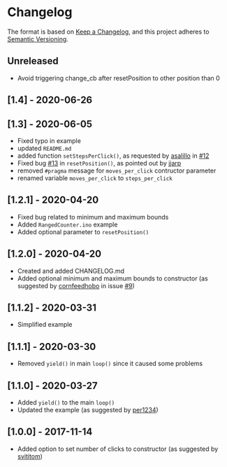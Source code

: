 # Changelog

The format is based on [Keep a Changelog](https://keepachangelog.com/en/1.0.0/),
and this project adheres to [Semantic Versioning](https://semver.org/spec/v2.0.0.html).

## Unreleased
- Avoid triggering change_cb after resetPosition to other position than 0

## [1.4] - 2020-06-26

## [1.3] - 2020-06-05
- Fixed typo in example
- updated ```README.md```
- added function ```setStepsPerClick()```, as requested by [asalillo](https://github.com/lasalillo) in [#12](https://github.com/LennartHennigs/ESPRotary/issues/12)
- Fixed bug [#13](https://github.com/LennartHennigs/ESPRotary/issues/13) in ```resetPosition()```, as pointed out by [jjarp](https://github.com/jjarp)
- removed ```#pragma``` message for ```moves_per_click``` contructor parameter
- renamed  variable ```moves_per_click``` to ```steps_per_click```


## [1.2.1] - 2020-04-20
- Fixed bug related to minimum and maximum bounds
- Added ```RangedCounter.ino``` example
- Added optional parameter to  ```resetPosition()```


## [1.2.0] - 2020-04-20
- Created and added CHANGELOG.md
- Added optional minimum and maximum bounds to constructor (as suggested by [cornfeedhobo](https://github.com/cornfeedhobo) in issue [#9](https://github.com/LennartHennigs/ESPRotary/issues/9))


## [1.1.2] - 2020-03-31
- Simplified example


## [1.1.1] - 2020-03-30
- Removed ```yield()``` in main ```loop()``` since it caused some problems


## [1.1.0] - 2020-03-27
- Added ```yield()``` to the main ```loop()```
- Updated the example (as suggested by [per1234](https://github.com/per1234))

## [1.0.0] - 2017-11-14
- Added option to set number of clicks to constructor (as suggested by [svititom](https://github.com/LennartHennigs/ESPRotary/commit/95e86b171e8d1489cd603d493898c5ea516935db))
